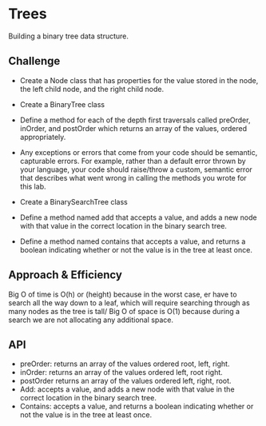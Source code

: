# Trees

Building a binary tree data structure.

## Challenge

- Create a Node class that has properties for the value stored in the node, the left child node, and the right child node.

- Create a BinaryTree class

- Define a method for each of the depth first traversals called preOrder, inOrder, and postOrder which returns an array of the values, ordered appropriately.

- Any exceptions or errors that come from your code should be semantic, capturable errors. For example, rather than a default error thrown by your language, your code should raise/throw a custom, semantic error that describes what went wrong in calling the methods you wrote for this lab.

- Create a BinarySearchTree class

- Define a method named add that accepts a value, and adds a new node with that value in the correct location in the binary search tree.

- Define a method named contains that accepts a value, and returns a boolean indicating whether or not the value is in the tree at least once.

## Approach & Efficiency

Big O of time is O(h) or (height) because in the worst case, er have to search all the way down to a leaf, which will require searching through as many nodes as the tree is tall/ Big O of space is O(1) because during a search we are not allocating any additional space.

## API

- preOrder: returns an array of the values ordered root, left, right.
- inOrder: returns an array of the values ordered left, root right.
- postOrder returns an array of the values ordered left, right, root.
- Add: accepts a value, and adds a new node with that value in the correct location in the binary search tree.
- Contains: accepts a value, and returns a boolean indicating whether or not the value is in the tree at least once.